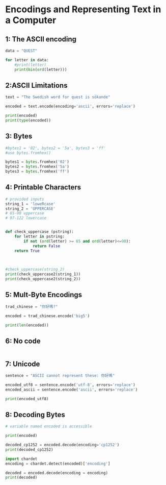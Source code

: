 # Encodings and Representing Text in a Computer

## 1: The ASCII encoding
```python
data = "QUEST"

for letter in data:
    #print(letter)
    print(bin(ord(letter)))
```

## 2:ASCII Limitations
```python
text = "The Swedish word for quest is sökande"

encoded = text.encode(encoding='ascii', errors='replace')

print(encoded)
print(type(encoded))
```

## 3: Bytes
```python
#bytes1 = '02', bytes2 = '5a', bytes3 = 'ff'
#use bytes.fromhex()

bytes1 = bytes.fromhex('02')
bytes2 = bytes.fromhex('5a')
bytes3 = bytes.fromhex('ff')
```

## 4: Printable Characters
```python
# provided inputs
string_1 = 'loweRcase'
string_2 = 'UPPERCASE'
# 65-90 uppercase
# 97-122 lowercase


def check_uppercase (pstring):
    for letter in pstring:
        if not (ord(letter) >= 65 and ord(letter)<=90):
            return False
    return True
            
    

#check_uppercase(string_2)
print(check_uppercase2(string_1))
print(check_uppercase2(string_2))
```

## 5: Mult-Byte Encodings
```python
trad_chinese = "你好嗎?"

encoded = trad_chinese.encode('big5')

print(len(encoded))
```

## 6: No code
```python
```

## 7: Unicode
```python
sentence = "ASCII cannot represent these: 你好嗎"

encoded_utf8 = sentence.encode('utf-8', errors='replace')
encoded_ascii = sentence.encode('ascii', errors='replace')

print(encoded_utf8)
```

## 8: Decoding Bytes
```python
# variable named encoded is accessible

print(encoded)

decoded_cp1252 = encoded.decode(encoding='cp1252')
print(decoded_cp1252)

import chardet
encoding = chardet.detect(encoded)['encoding']

decoded = encoded.decode(encoding = encoding)
print(decoded)
```
